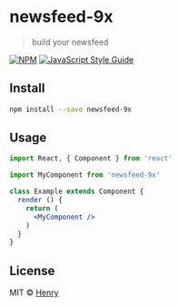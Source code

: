 # newsfeed-9x

> build your newsfeed

[![NPM](https://img.shields.io/npm/v/newsfeed-9x.svg)](https://www.npmjs.com/package/newsfeed-9x) [![JavaScript Style Guide](https://img.shields.io/badge/code_style-standard-brightgreen.svg)](https://standardjs.com)

## Install

```bash
npm install --save newsfeed-9x
```

## Usage

```jsx
import React, { Component } from 'react'

import MyComponent from 'newsfeed-9x'

class Example extends Component {
  render () {
    return (
      <MyComponent />
    )
  }
}
```

## License

MIT © [Henry](https://github.com/Henry)
